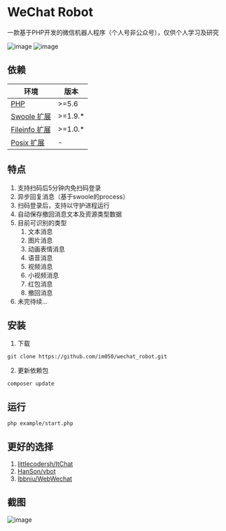 # WeChat Robot
一款基于PHP开发的微信机器人程序（个人号非公众号），仅供个人学习及研究

![image](https://img.shields.io/badge/PHP-5.6-orange.svg?style=flat)
![image](https://img.shields.io/badge/license-MIT-green.svg?style=flat)

## 依赖

| 环境          | 版本           |
| ------------- | ------------- |
| [PHP](http://www.php.net)           | \>=5.6 | 
| [Swoole 扩展](http://www.swoole.com/)    | \>=1.9.*      |
| [Fileinfo 扩展](http://php.net/manual/en/book.fileinfo.php)  | \>=1.0.*      |
| [Posix 扩展](http://www.php.net/manual/en/book.posix.php)     | -             |

## 特点

1. 支持扫码后5分钟内免扫码登录
2. 异步回复消息（基于swoole的process）
3. 扫码登录后，支持以守护进程运行
4. 自动保存撤回消息文本及资源类型数据
5. 目前可识别的类型
    1. 文本消息
    2. 图片消息
    3. 动画表情消息
    4. 语音消息
    5. 视频消息
    6. 小视频消息
    7. 红包消息
    8. 撤回消息
5. 未完待续...

## 安装

1. 下载
```
git clone https://github.com/im050/wechat_robot.git
```
2. 更新依赖包
```
composer update
```

## 运行
```
php example/start.php
```

## 更好的选择

1. [littlecodersh/ItChat](https://github.com/littlecodersh/ItChat) 
2. [HanSon/vbot](https://github.com/HanSon/vbot) 
3. [lbbniu/WebWechat](https://github.com/lbbniu/WebWechat) 

## 截图

 ![image](https://github.com/im050/wechat_robot/raw/master/screenshots/screenshot.png)